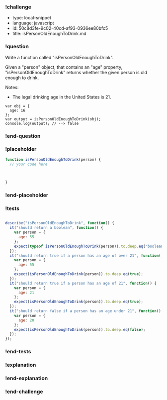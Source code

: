 ### !challenge

* type: local-snippet
* language: javascript
* id: 50c8d3fe-9c02-40cd-af93-0936ee80bfc5
* title: isPersonOldEnoughToDrink.md

### !question

Write a function called "isPersonOldEnoughToDrink".

Given a "person" object, that contains an "age" property, "isPersonOldEnoughToDrink" returns whether the given person is old enough to drink.

Notes:
* The legal drinking age in the United States is 21.

```
var obj = {
  age: 16
};
var output = isPersonOldEnoughToDrink(obj);
console.log(output); // --> false
```

### !end-question

### !placeholder

```js
function isPersonOldEnoughToDrink(person) {
  // your code here
   

   
}

```

### !end-placeholder

### !tests

```js

describe("isPersonOldEnoughToDrink", function() {
  it("should return a boolean", function() {
    var person = {
      age: 55
    };
    expect(typeof isPersonOldEnoughToDrink(person)).to.deep.eq("boolean");
  });
  it("should return true if a person has an age of over 21", function() {
    var person = {
      age: 55
    };
    expect(isPersonOldEnoughToDrink(person)).to.deep.eq(true);
  });
  it("should return true if a person has an age of 21", function() {
    var person = {
      age: 21
    };
    expect(isPersonOldEnoughToDrink(person)).to.deep.eq(true);
  });
  it("should return false if a person has an age under 21", function() {
    var person = {
      age: 20
    };
    expect(isPersonOldEnoughToDrink(person)).to.deep.eq(false);
  });
});

```

### !end-tests

### !explanation

### !end-explanation

### !end-challenge
